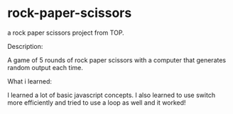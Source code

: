# rock-paper-scissors
a rock paper scissors project from TOP.

Description: 

A game of 5 rounds of rock paper scissors with a computer that generates random output each time.



What i learned:

I learned a lot of basic javascript concepts.
I also learned to use switch more efficiently and tried to use a loop as well and it worked!
